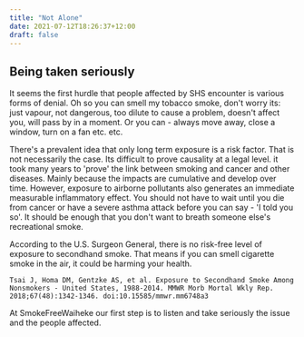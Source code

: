 ```yaml
---
title: "Not Alone"
date: 2021-07-12T18:26:37+12:00
draft: false
---
```


## Being taken seriously

It seems the first hurdle that people affected by SHS encounter is various forms of denial. Oh so you can smell my tobacco smoke, don't worry its: just vapour, not dangerous, too dilute to cause a problem, doesn't affect you, will pass by in a moment. Or you can - always move away, close a window, turn on a fan etc. etc.

There's a prevalent idea that only long term exposure is a risk factor. That is not necessarily the case. Its difficult to prove causality at a legal level. it took many years to 'prove' the link between smoking and cancer and other diseases. Mainly because the impacts are cumulative and develop over time. However, exposure to airborne pollutants also generates an immediate measurable inflammatory effect. You should not have to wait until you die from cancer or have a severe asthma attack before you can say - 'I told you so'. It should be enough that you don't want to breath someone else's recreational smoke.

According to the U.S. Surgeon General, there is no risk-free level of exposure to secondhand smoke. That means if you can smell cigarette smoke in the air, it could be harming your health.

    Tsai J, Homa DM, Gentzke AS, et al. Exposure to Secondhand Smoke Among Nonsmokers - United States, 1988-2014. MMWR Morb Mortal Wkly Rep. 2018;67(48):1342-1346. doi:10.15585/mmwr.mm6748a3

At SmokeFreeWaiheke our first step is to listen and take seriously the issue and the people affected.
